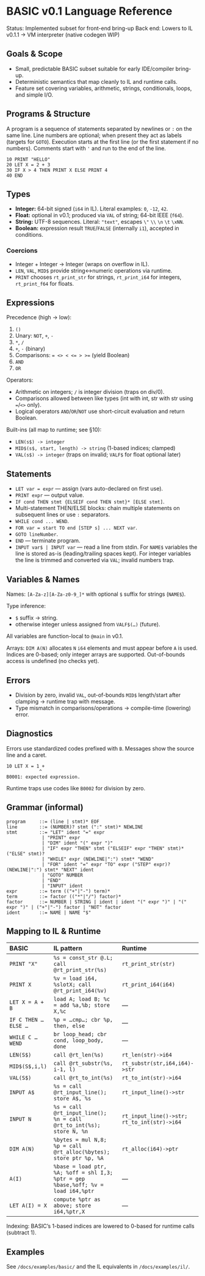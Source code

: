 # BASIC v0.1 Language Reference

Status: Implemented subset for front-end bring-up
Back end: Lowers to IL v0.1.1 → VM interpreter (native codegen WIP)

## Goals & Scope

- Small, predictable BASIC subset suitable for early IDE/compiler bring-up.
- Deterministic semantics that map cleanly to IL and runtime calls.
- Feature set covering variables, arithmetic, strings, conditionals, loops, and simple I/O.

## Programs & Structure

A program is a sequence of statements separated by newlines or `:` on the same line. Line
numbers are optional; when present they act as labels (targets for `GOTO`). Execution
starts at the first line (or the first statement if no numbers). Comments start with `'`
and run to the end of the line.

```basic
10 PRINT "HELLO"
20 LET X = 2 + 3
30 IF X > 4 THEN PRINT X ELSE PRINT 4
40 END
```

## Types

- **Integer:** 64-bit signed (`i64` in IL). Literal examples: `0`, `-12`, `42`.
- **Float:** optional in v0.1; produced via `VAL` of string; 64-bit IEEE (`f64`).
- **String:** UTF-8 sequences. Literal: `"text"`, escapes `\"` `\\` `\n` `\t` `\xNN`.
- **Boolean:** expression result `TRUE`/`FALSE` (internally `i1`), accepted in conditions.

### Coercions

- Integer + Integer → Integer (wraps on overflow in IL).
- `LEN`, `VAL`, `MID$` provide string↔numeric operations via runtime.
- `PRINT` chooses `rt_print_str` for strings, `rt_print_i64` for integers,
  `rt_print_f64` for floats.

## Expressions

Precedence (high → low):

1. `()`
1. Unary: `NOT`, `+`, `-`
1. `*`, `/`
1. `+`, `-` (binary)
1. Comparisons: `= <> < <= > >=` (yield Boolean)
1. `AND`
1. `OR`

Operators:

- Arithmetic on integers; `/` is integer division (traps on div/0).
- Comparisons allowed between like types (int with int, str with str using `=`/`<>` only).
- Logical operators `AND`/`OR`/`NOT` use short-circuit evaluation and return Boolean.

Built-ins (all map to runtime; see §10):

- `LEN(s$) -> integer`
- `MID$(s$, start, length) -> string` (1-based indices; clamped)
- `VAL(s$) -> integer` (traps on invalid; `VALF$` for float optional later)

## Statements

- `LET var = expr` — assign (vars auto-declared on first use).
- `PRINT expr` — output value.
- `IF cond THEN stmt {ELSEIF cond THEN stmt}* [ELSE stmt]`.
- Multi-statement THEN/ELSE blocks: chain multiple statements on subsequent lines or use
  `:` separators.
- `WHILE cond ... WEND`.
- `FOR var = start TO end [STEP s] ... NEXT var`.
- `GOTO lineNumber`.
- `END` — terminate program.
- `INPUT var$ | INPUT var` — read a line from stdin. For `NAME$` variables the line is
  stored as-is (leading/trailing spaces kept). For integer variables the line is trimmed
  and converted via `VAL`; invalid numbers trap.

## Variables & Names

Names: `[A-Za-z][A-Za-z0-9_]*` with optional `$` suffix for strings (`NAME$`).

Type inference:

- `$` suffix → string.
- otherwise integer unless assigned from `VALF$(…)` (future).

All variables are function-local to `@main` in v0.1.

Arrays: `DIM A(N)` allocates `N` `i64` elements and must appear before `A` is used.
Indices are 0-based; only integer arrays are supported. Out-of-bounds access is undefined
(no checks yet).

## Errors

- Division by zero, invalid `VAL`, out-of-bounds `MID$` length/start after clamping →
  runtime trap with message.
- Type mismatch in comparisons/operations → compile-time (lowering) error.

## Diagnostics

Errors use standardized codes prefixed with `B`. Messages show the source line and a
caret.

```text
10 LET X = 1 +
            ^
B0001: expected expression.
```

Runtime traps use codes like `B0002` for division by zero.

## Grammar (informal)

```text
program     ::= (line | stmt)* EOF
line        ::= (NUMBER)? stmt (":" stmt)* NEWLINE
stmt        ::= "LET" ident "=" expr
             | "PRINT" expr
             | "DIM" ident "(" expr ")"
             | "IF" expr "THEN" stmt ("ELSEIF" expr "THEN" stmt)* ("ELSE" stmt)?
             | "WHILE" expr (NEWLINE|":") stmt* "WEND"
             | "FOR" ident "=" expr "TO" expr ("STEP" expr)? (NEWLINE|":") stmt* "NEXT" ident
             | "GOTO" NUMBER
             | "END"
             | "INPUT" ident
expr        ::= term (("+"|"-") term)*
term        ::= factor (("*"|"/") factor)*
factor      ::= NUMBER | STRING | ident | ident "(" expr ")" | "(" expr ")" | ("+"|"-") factor | "NOT" factor
ident       ::= NAME | NAME "$"
```

## Mapping to IL & Runtime

| BASIC | IL pattern | Runtime |
| :----------- | :------------------------------------------------------ | :---------------------------------- |
| `PRINT "X"` | `%s = const_str @.L; call @rt_print_str(%s)` | `rt_print_str(str)` |
| `PRINT X` | `%v = load i64, %slotX; call @rt_print_i64(%v)` | `rt_print_i64(i64)` |
| `LET X = A + B` | `load A; load B; %c = add %a,%b; store X,%c` | — |
| `IF C THEN … ELSE …` | `%p = …cmp…; cbr %p, then, else` | — |
| `WHILE C … WEND` | `br loop_head; cbr cond, loop_body, done` | — |
| `LEN(S$)` | `call @rt_len(%s)` | `rt_len(str)->i64` |
| `MID$(S$,i,l)` | `call @rt_substr(%s, i-1, l)` | `rt_substr(str,i64,i64)->str` |
| `VAL(S$)` | `call @rt_to_int(%s)` | `rt_to_int(str)->i64` |
| `INPUT A$` | `%s = call @rt_input_line(); store A$, %s` | `rt_input_line()->str` |
| `INPUT N` | `%s = call @rt_input_line(); %n = call @rt_to_int(%s); store N, %n` | `rt_input_line()->str; rt_to_int(str)->i64` |
| `DIM A(N)` | `%bytes = mul N,8; %p = call @rt_alloc(%bytes); store ptr %p, %A` | `rt_alloc(i64)->ptr` |
| `A(I)` | `%base = load ptr, %A; %off = shl I,3; %ptr = gep %base,%off; %v = load i64,%ptr` | — |
| `LET A(I) = X` | `compute %ptr as above; store i64,%ptr,X` | — |

Indexing: BASIC’s 1-based indices are lowered to 0-based for runtime calls (subtract 1).

## Examples

See `/docs/examples/basic/` and the IL equivalents in `/docs/examples/il/`.
